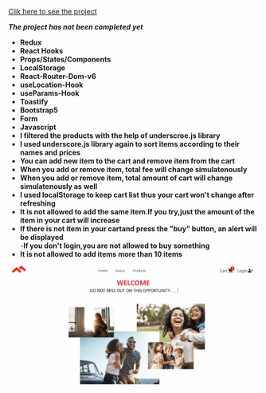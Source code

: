 [Clik here to see the project](https://e-commerce-project-liart.vercel.app/)

***The project has not been completed yet***

- __Redux__<br/>
- __React Hooks__ <br/>
- __Props/States/Components__<br/>
- __LocalStorage__<br>
- __React-Router-Dom-v6__<br/>
- __useLocation-Hook__<br/>
- __useParams-Hook__<br/>
- __Toastify__<br/>
- __Bootstrap5__<br/>
- __Form__<br/>
- __Javascript__<br/>
- __I filtered the products with the help of underscroe.js library__ <br/>
- __I used underscore.js library again to sort items according to their names and prices__<br/>
- __You can add new item to the cart and remove item from the cart__<br/>
- __When you add or remove item, total fee will change simulatenously__<br/>
- __When you add or remove item, total amount of cart will change simulatenously as well__<br/>
- __I used localStorage to keep cart list thus your cart won't change after refreshing__<br/>
- __It is not allowed to add the same item.If you try,just the amount of the item in your cart will increase__<br/>
- __If there is not item in your cartand press the "buy" button, an alert will be displayed__<br/>
-__If you don't login,you are not allowed to buy something__<br/>
- __It is not allowed to add items more than 10 items__<br/>

<div align="center"><img src="https://github.com/MehmetCakir1/e-commerceWithRedux/blob/master/e-commerceWithRedux.gif">
